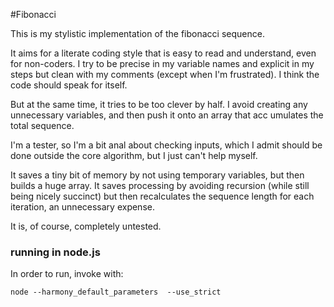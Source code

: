 #Fibonacci

This is my stylistic implementation of the fibonacci sequence.

It aims for a literate coding style that is easy to read and understand, even for non-coders.  I try to be precise in my variable names and 
explicit in my steps but clean with my comments (except when I'm frustrated).  I think the code should speak for itself.

But at the same time, it tries to be too clever by half.  I avoid creating any unnecessary variables, and then push it onto an array that acc
umulates the total sequence.

I'm a tester, so I'm a bit anal about checking inputs, which I admit should be done outside the core algorithm, but I just can't help myself.  

It saves a tiny bit of memory by not using temporary variables, but then builds a huge array.  It saves processing by avoiding recursion (while still being nicely succinct) but then recalculates the sequence length for each iteration, an unnecessary expense.

It is, of course, completely untested.


### running in node.js 
In order to run, invoke with:

    node --harmony_default_parameters  --use_strict
